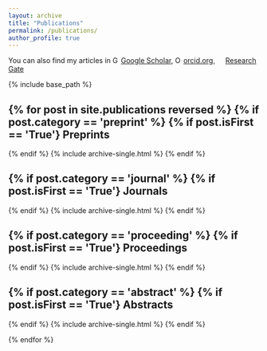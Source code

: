 ```yaml
---
layout: archive
title: "Publications"
permalink: /publications/
author_profile: true
---
```



You can also find my articles in
<a href="https://scholar.google.com/citations?user=_ZJ9X0QAAAAJ&hl=fr&authuser=1"> <img src="https://scholar.google.se/favicon-png.ico" style="width:1em;margin-right:.2em;" alt="Google Scholar icon">Google Scholar</a>, 
<a itemprop="sameAs" content="https://orcid.org/0000-0001-6231-2569
" href="https://orcid.org/0000-0001-6231-2569
" target="orcid.widget" rel="noopener noreferrer" style="vertical-align:top;"><img src="https://orcid.org/sites/default/files/images/orcid_16x16.png" style="width:1em;margin-right:.2em;" alt="ORCID iD icon">orcid.org</a>,
<a href="https://www.researchgate.net/profile/Thanh-an_Pham"><img src="https://c5.rgstatic.net/m/426351313275430/images/favicon/favicon.ico" style="width:1em;margin-right:.2em;">Research Gate</a>

{% include base_path %}

{% for post in site.publications reversed %}
	{% if post.category == 'preprint' %}
		{% if post.isFirst == 'True'}
Preprints
--------------
{% endif %}
		{% include archive-single.html %}
{% endif %}

{% if post.category == 'journal' %}
	{% if post.isFirst == 'True'}
Journals
--------------
{% endif %}
{% include archive-single.html %}
{% endif %}

{% if post.category == 'proceeding' %}
	{% if post.isFirst == 'True'}
Proceedings
--------------
{% endif %}
{% include archive-single.html %}
{% endif %}

{% if post.category == 'abstract' %}
	{% if post.isFirst == 'True'}
Abstracts
--------------
{% endif %}
{% include archive-single.html %}
{% endif %}

{% endfor %}

<!--

Journals
--------------

{% for post in site.publication reversed %}
	{% include archive-single.html %}
{% endfor %}

Proceedings
------------------

{% for post in site.proceeding reversed %}
	{% include archive-single.html %}
{% endfor %}

Abstracts
--------------

{% for post in site.abstract reversed %}
	{% include archive-single.html %}
{% endfor %}
-->
